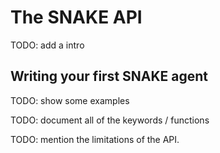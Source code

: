 # The SNAKE API

TODO: add a intro

## Writing your first SNAKE agent

TODO: show some examples

TODO: document all of the keywords / functions

TODO: mention the limitations of the API.
